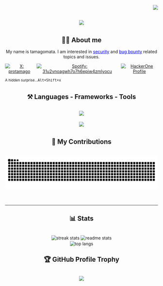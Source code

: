 <img align="right" src="https://visitor-badge.laobi.icu/badge?page_id=tamagomata.tamagomata" />

<h1 align="center">
    <img src="https://readme-typing-svg.herokuapp.com/?font=Righteous&size=35&center=true&vCenter=true&width=500&height=70&duration=4000&lines=hello!+%F0%9F%91%8B;+I%27m+tamagomata!" />
</h1>

<h2 align="center">👨‍💻 About me</h2>
<p align="center">
  My name is tamagomata. I am interested in 
  <a href="#" style="text-decoration: underline; color: blue;">security</a> and 
  <a href="#" style="text-decoration: underline; color: blue;">bug bounty</a> related topics and issues.
</p>

<div align="center" style="display: flex; justify-content: center; gap: 10px;">
  <a href="https://twitter.com/protamago" target="_blank">
    <img src="https://img.shields.io/badge/protamago-000000?style=for-the-badge&logo=x&logoColor=white" alt="X: protamago" />
  </a>
  <a href="https://open.spotify.com/user/31u2vnoagwh7o7h6epiw4zmlyocu" target="_blank">
    <img src="https://img.shields.io/badge/xTm-1DB954?style=for-the-badge&logo=spotify&logoColor=white" alt="Spotify: 31u2vnoagwh7o7h6epiw4zmlyocu" />
  </a>
  <a href="https://hackerone.com/tamagomata1583" target="_blank">
    <img src="https://img.shields.io/badge/-tamagomata-%23494649?style=for-the-badge&logo=hackerone&logoColor=white" alt="HackerOne Profile" />
  </a>
</div>

<a accesskey="x" href="https://youtu.be/FiXel0A4WzM?si=mQ0iFta5C6rubWKi&t=5"></a>
<sup>A hidden surprise...<kbd>Alt+Shift+x</kbd></sup>

<h2 align="center">⚒️ Languages - Frameworks - Tools </h2>
<br/>

<!-- 🧠 Languages -->
<div align="center">
  <img src="https://skillicons.dev/icons?i=c,cs,css,html,js,go,python,matlab" />
</div>
<br/>

<!-- 🛠 Frameworks / Tools -->
<div align="center">
  <img src="https://skillicons.dev/icons?i=gcp,github,kali,linux,nodejs,npm,visualstudio,vscode" />
</div>

<div align="center">
  <h2>🐍 My Contributions　</h2>
  <br>
  <img alt="snake eating my contributions" src="https://raw.githubusercontent.com/tamagomata/tamagomata/output/github-contribution-grid-snake-dark.svg?palette=github-dark" />
  <br/><br/><br/>
</div>

<hr/>

<h2 align="center">📊 Stats </h2>
<br>
<div align=center>
  <img width=390 src="https://github-readme-streak-stats-salesp07.vercel.app/?user=tamagomata&count_private=true&theme=react&border_radius=10" alt="streak stats"/>
  <img width=390 src="https://github-readme-stats-salesp07.vercel.app/api?username=tamagomata&count_private=true&show_icons=true&theme=react&rank_icon=github&border_radius=10" alt="readme stats" />
  <br/>
  <img width=325 align="center" src="https://github-readme-stats-salesp07.vercel.app/api/top-langs/?username=tamagomata&hide=HTML&langs_count=8&layout=compact&theme=react&border_radius=10&size_weight=0.5&count_weight=0.5&exclude_repo=github-readme-stats" alt="top langs" />
</div>

<h2 align="center">🏆 GitHub Profile Trophy</h2>
<br/>

<div align="center">
  <a href="https://github.com/ryo-ma/github-profile-trophy">
    <img src="https://github-profile-trophy.vercel.app/?username=tamagomata&theme=onedark&column=6&margin-w=15&margin-h=15" />
  </a>
</div>
